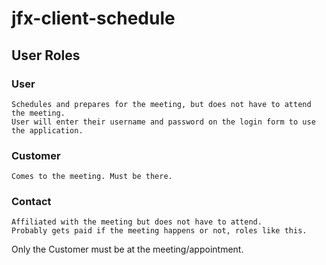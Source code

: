 # jfx-client-schedule

## User Roles
### User
    Schedules and prepares for the meeting, but does not have to attend the meeting. 
    User will enter their username and password on the login form to use the application. 

### Customer
    Comes to the meeting. Must be there. 

### Contact
    Affiliated with the meeting but does not have to attend. 
    Probably gets paid if the meeting happens or not, roles like this.  

Only the Customer must be at the meeting/appointment. 
